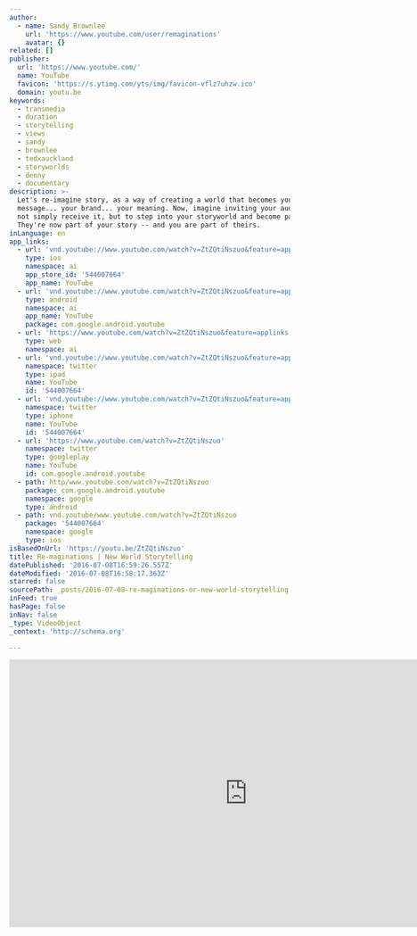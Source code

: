 ```yaml
---
author:
  - name: Sandy Brownlee
    url: 'https://www.youtube.com/user/remaginations'
    avatar: {}
related: []
publisher:
  url: 'https://www.youtube.com/'
  name: YouTube
  favicon: 'https://s.ytimg.com/yts/img/favicon-vflz7uhzw.ico'
  domain: youtu.be
keywords:
  - transmedia
  - duration
  - storytelling
  - views
  - sandy
  - brownlee
  - tedxauckland
  - storyworlds
  - denny
  - documentary
description: >-
  Let's re-imagine story, as a way of creating a world that becomes your
  message... your brand... your meaning. Now, imagine inviting your audience to
  not simply receive it, but to step into your storyworld and become part of it.
  They're now part of your story -- and you are part of theirs.
inLanguage: en
app_links:
  - url: 'vnd.youtube://www.youtube.com/watch?v=ZtZQtiNszuo&feature=applinks'
    type: ios
    namespace: ai
    app_store_id: '544007664'
    app_name: YouTube
  - url: 'vnd.youtube://www.youtube.com/watch?v=ZtZQtiNszuo&feature=applinks'
    type: android
    namespace: ai
    app_name: YouTube
    package: com.google.android.youtube
  - url: 'https://www.youtube.com/watch?v=ZtZQtiNszuo&feature=applinks'
    type: web
    namespace: ai
  - url: 'vnd.youtube://www.youtube.com/watch?v=ZtZQtiNszuo&feature=applinks'
    namespace: twitter
    type: ipad
    name: YouTube
    id: '544007664'
  - url: 'vnd.youtube://www.youtube.com/watch?v=ZtZQtiNszuo&feature=applinks'
    namespace: twitter
    type: iphone
    name: YouTube
    id: '544007664'
  - url: 'https://www.youtube.com/watch?v=ZtZQtiNszuo'
    namespace: twitter
    type: googleplay
    name: YouTube
    id: com.google.android.youtube
  - path: http/www.youtube.com/watch?v=ZtZQtiNszuo
    package: com.google.android.youtube
    namespace: google
    type: android
  - path: vnd.youtube/www.youtube.com/watch?v=ZtZQtiNszuo
    package: '544007664'
    namespace: google
    type: ios
isBasedOnUrl: 'https://youtu.be/ZtZQtiNszuo'
title: Re-maginations | New World Storytelling
datePublished: '2016-07-08T16:59:26.557Z'
dateModified: '2016-07-08T16:58:17.363Z'
starred: false
sourcePath: _posts/2016-07-08-re-maginations-or-new-world-storytelling.md
inFeed: true
hasPage: false
inNav: false
_type: VideoObject
_context: 'http://schema.org'

---
```

<iframe src="https://cdn.embedly.com/widgets/media.html?src=https%3A%2F%2Fwww.youtube.com%2Fembed%2FZtZQtiNszuo%3Ffeature%3Doembed&amp;url=http%3A%2F%2Fwww.youtube.com%2Fwatch%3Fv%3DZtZQtiNszuo&amp;image=https%3A%2F%2Fi.ytimg.com%2Fvi%2FZtZQtiNszuo%2Fhqdefault.jpg&amp;key=b7d04c9b404c499eba89ee7072e1c4f7&amp;type=text%2Fhtml&amp;schema=youtube" width="854" height="480" scrolling="no" frameborder="0" allowfullscreen="" style=""></iframe>
